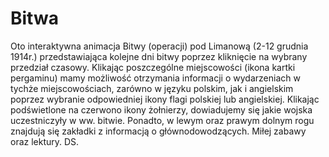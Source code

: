 # Bitwa

Oto interaktywna animacja Bitwy (operacji) pod Limanową (2-12 grudnia 1914r.) przedstawiająca kolejne dni bitwy poprzez kliknięcie na wybrany przedział czasowy. Klikając poszczególne miejscowości (ikona kartki pergaminu) mamy możliwość otrzymania informacji o wydarzeniach w tychże miejscowościach, zarówno w języku polskim, jak i angielskim poprzez wybranie odpowiedniej ikony flagi polskiej lub angielskiej.
Klikając podświetlone na czerwono ikony żołnierzy, dowiadujemy się jakie wojska uczestniczyły w ww. bitwie. Ponadto, w lewym oraz prawym dolnym rogu znajdują się zakładki z informacją o głównodowodzących.
Miłej zabawy oraz lektury.
DS.
